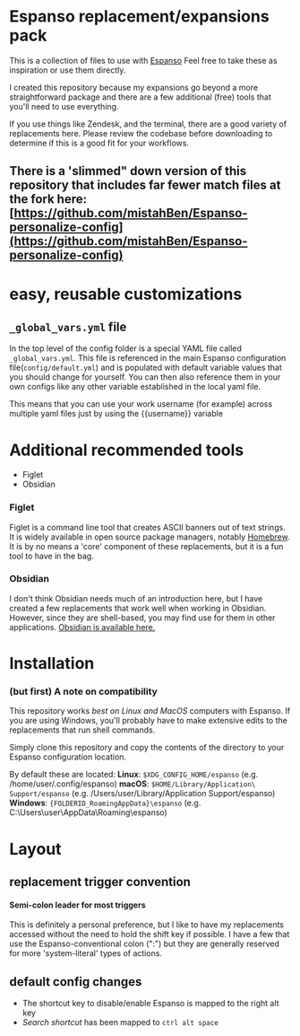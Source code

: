 # Espanso replacement/expansions pack

This is a collection of files to use with [Espanso](https://espanso.org/)
Feel free to take these as inspiration or use them directly.

I created this repository because my expansions go beyond a more straightforward package and there are a few additional (free) tools that you'll need to use everything.

If you use things like Zendesk, and the terminal, there are a good variety of replacements here. Please review the codebase before downloading to determine if this is a good fit for your workflows.

## There is a 'slimmed" down version of this repository that includes far fewer match files at the fork here: [https://github.com/mistahBen/Espanso-personalize-config](https://github.com/mistahBen/Espanso-personalize-config)
# easy, reusable customizations
## `_global_vars.yml` file

In the top level of the config folder is a special YAML file called `_global_vars.yml`. This file is referenced in the main Espanso configuration file(`config/default.yml`) and is populated with default variable values that you should change for yourself. You can then also reference them in your own configs like any other variable established in the local yaml file.

This means that you can use your work username (for example) across multiple yaml files just by using the {{username}} variable



# Additional recommended tools
- Figlet
- Obsidian

### Figlet
Figlet is a command line tool that creates ASCII banners out of text strings. It is widely available in open source package managers, notably [Homebrew](https://brew.sh/). It is by no means a 'core' component of these replacements, but it is a fun tool to have in the bag.

### Obsidian
I don't think Obsidian needs much of an introduction here, but I have created a few replacements that work well when working in Obsidian. However, since they are shell-based, you may find use for them in other applications. [Obsidian is available here.](https://obsidian.md/)

# Installation

### (but first) A note on compatibility
This repository works *best on Linux and MacOS* computers with Espanso. If you are using Windows, you'll probably have to make extensive edits to the replacements that run shell commands.

Simply clone this repository and copy the contents of the directory to your Espanso configuration location.

By default these are located:
   **Linux**: `$XDG_CONFIG_HOME/espanso` (e.g. /home/user/.config/espanso)
    **macOS**: `$HOME/Library/Application\ Support/espanso` (e.g. /Users/user/Library/Application Support/espanso)
    **Windows**: `{FOLDERID_RoamingAppData}\espanso` (e.g. C:\Users\user\AppData\Roaming\espanso)


# Layout
## replacement trigger convention
#### Semi-colon leader for most triggers
This is definitely a personal preference, but I like to have my replacements accessed without the need to hold the shift key if possible. I have a few that use the Espanso-conventional colon (":") but they are generally reserved for more 'system-literal' types of actions.

## default config changes
- The shortcut key to disable/enable Espanso is mapped to the right alt key
- *Search shortcut* has been mapped to `ctrl alt space`
